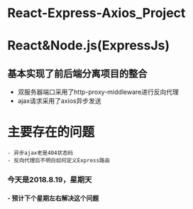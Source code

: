 # React-Express-Axios_Project
# React&Node.js(ExpressJs)
## 基本实现了前后端分离项目的整合

  - 双服务器端口采用了http-proxy-middleware进行反向代理
  - ajax请求采用了axios异步发送
   # 主要存在的问题
    - 异步ajax老是404状态码
    - 反向代理后不明白如何定义Express路由
   ### 今天是2018.8.19，星期天
   #### - 预计下个星期左右解决这个问题
    
